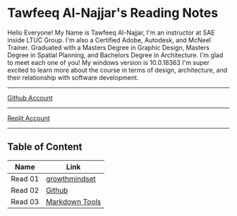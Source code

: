 # Tawfeeq Al-Najjar's Reading Notes

Hello Everyone! My Name is Tawfeeq Al-Najjar, I'm an instructor at SAE inside LTUC Group. I'm also a Certified Adobe, Autodesk, and McNeel Trainer. Graduated with a Masters Degree in Graphic Design, Masters Degree in Spatial Planning, and Bachelors Degree in Architecture. I'm glad to meet each one of you! 
My windows version is 10.0.18363
I'm super excited to learn more about the course in terms of design, architecture, and their relationship with software development. 
___
[Github Account](https://github.com/DragonCyrex/)
___
[Replit Account](https://replit.com/@TawfiqMohammd/)
___
## Table of Content
| Name | Link |
|---| --- |
| Read 01| [growthmindset](GrowthMindset)|
| Read 02| [Github](Github)|
| Read 03| [Markdown Tools](Markdown)|


